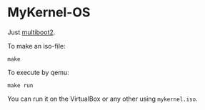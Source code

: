 # MyKernel-OS

Just [multiboot2](https://www.gnu.org/software/grub/manual/multiboot2/multiboot.html).

To make an iso-file:

```
make
```

To execute by qemu:

```
make run
```

You can run it on the VirtualBox or any other using `mykernel.iso`.
